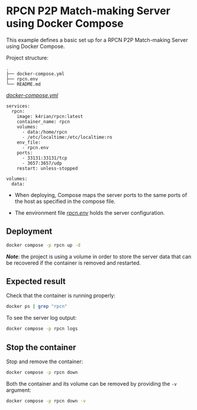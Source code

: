 RPCN P2P Match-making Server using Docker Compose
=====
This example defines a basic set up for a RPCN P2P Match-making Server using Docker Compose. 

Project structure:
```
.
├── docker-compose.yml
├── rpcn.env
└── README.md
```

[_docker-compose.yml_](docker-compose.yml)
```
services:
  rpcn:
    image: k4rian/rpcn:latest
    container_name: rpcn
    volumes:
      - data:/home/rpcn
      - /etc/localtime:/etc/localtime:ro
    env_file:
      - rpcn.env
    ports:
      - 33131:33131/tcp
      - 3657:3657/udp
    restart: unless-stopped

volumes:
  data:
```

* When deploying, Compose maps the server ports to the same ports of the host as specified in the compose file.

* The environment file *[rpcn.env](rpcn.env)* holds the server configuration.

## Deployment
```bash
docker compose -p rpcn up -d
```
*__Note__*: the project is using a volume in order to store the server data that can be recovered if the container is removed and restarted.

## Expected result
Check that the container is running properly:
```bash
docker ps | grep "rpcn"
```

To see the server log output:
```bash
docker compose -p rpcn logs
```

## Stop the container
Stop and remove the container:
```bash
docker compose -p rpcn down
```

Both the container and its volume can be removed by providing the `-v` argument:
```bash
docker compose -p rpcn down -v
```